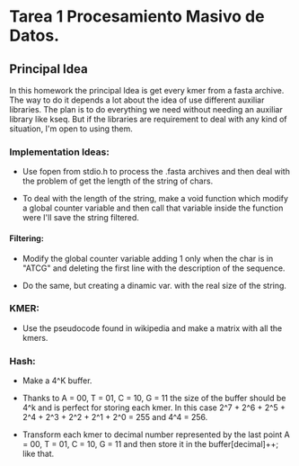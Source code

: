 # Tarea 1 Procesamiento Masivo de Datos.

## Principal Idea 

In this homework the principal Idea is get every kmer from a fasta archive. The way to do it depends a lot about the idea of use different auxiliar libraries. 
The plan is to do everything we need without needing an auxiliar library like kseq. But if the libraries are requirement to deal with any kind of situation, I'm open to using them.

### Implementation Ideas:

* Use fopen from stdio.h to process the .fasta archives and then deal with the 
problem of get the length of the string of chars.

* To deal with the length of the string, make a void function which modify a global counter variable and then call that variable inside the function were I'll save the string filtered.

#### Filtering:

* Modify the global counter variable adding 1 only when the char is in "ATCG" and deleting the first line with the description of the sequence.

* Do the same, but creating a dinamic var. with the real size of the string.

### KMER:

* Use the pseudocode found in wikipedia and make a matrix with all the kmers.

### Hash:

* Make a 4^K buffer.

* Thanks to A = 00, T = 01, C = 10, G = 11 the size of the buffer should be 4^k and is perfect for storing each kmer. In this case 2^7 + 2^6 + 2^5 + 2^4 + 2^3 + 2^2 + 2^1 + 2^0 = 255 and 4^4 = 256.

* Transform each kmer to decimal number represented by the last point A = 00, T = 01, C = 10, G = 11 and then store it in the buffer[decimal]++; like that.

